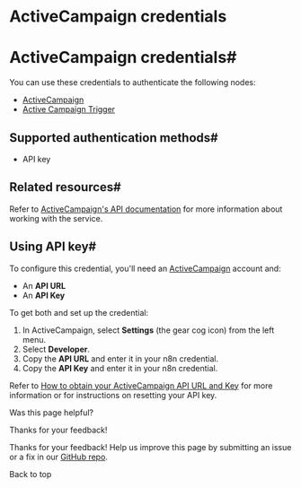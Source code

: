 # ActiveCampaign credentials

[ ](https://github.com/n8n-io/n8n-docs/edit/main/docs/integrations/builtin/credentials/activecampaign.md "Edit this page")

# ActiveCampaign credentials#

You can use these credentials to authenticate the following nodes:

  * [ActiveCampaign](../../app-nodes/n8n-nodes-base.activecampaign/)
  * [Active Campaign Trigger](../../trigger-nodes/n8n-nodes-base.activecampaigntrigger/)



## Supported authentication methods#

  * API key



## Related resources#

Refer to [ActiveCampaign's API documentation](https://help.activecampaign.com/hc/en-us/sections/360005740979-ActiveCampaign-API-Resources) for more information about working with the service.

## Using API key#

To configure this credential, you'll need an [ActiveCampaign](https://www.activecampaign.com/) account and:

  * An **API URL**
  * An **API Key**



To get both and set up the credential:

  1. In ActiveCampaign, select **Settings** (the gear cog icon) from the left menu.
  2. Select **Developer**.
  3. Copy the **API URL** and enter it in your n8n credential.
  4. Copy the **API Key** and enter it in your n8n credential.



Refer to [How to obtain your ActiveCampaign API URL and Key](https://help.activecampaign.com/hc/en-us/articles/207317590-Getting-started-with-the-API#h_01HJ6REM2YQW19KYPB189726ST) for more information or for instructions on resetting your API key.

Was this page helpful? 

Thanks for your feedback! 

Thanks for your feedback! Help us improve this page by submitting an issue or a fix in our [GitHub repo](https://github.com/n8n-io/n8n-docs). 

Back to top 
